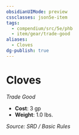 ```yaml
---
obsidianUIMode: preview
cssclasses: json5e-item
tags:
  - compendium/src/5e/phb
  - item/gear/trade-good
aliases:
  - Cloves
dg-publish: true
---
```

# Cloves
*Trade Good*  

- **Cost**: 3 gp
- **Weight**: 1.0 lbs.

*Source: SRD / Basic Rules*